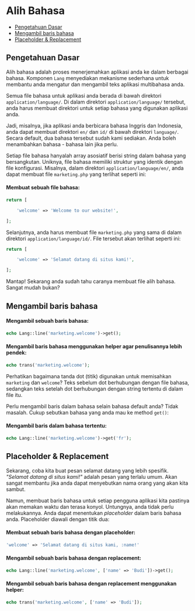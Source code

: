 # Alih Bahasa

<!-- MarkdownTOC autolink="true" autoanchor="true" levels="2,3" bracket="round" lowercase="only_ascii" -->

-   [Pengetahuan Dasar](#pengetahuan-dasar)
-   [Mengambil baris bahasa](#mengambil-baris-bahasa)
-   [Placeholder & Replacement](#placeholder--replacement)

<!-- /MarkdownTOC -->

<a id="pengetahuan-dasar"></a>

## Pengetahuan Dasar

Alih bahasa adalah proses menerjemahkan aplikasi anda ke dalam berbagai bahasa. Komponen `Lang` menyediakan mekanisme sederhana untuk membantu anda mengatur dan mengambil teks aplikasi multibahasa anda.

Semua file bahasa untuk aplikasi anda berada di bawah direktori `application/language/`. Di dalam direktori `application/language/` tersebut, anda harus membuat direktori untuk setiap bahasa yang digunakan aplikasi anda.

Jadi, misalnya, jika aplikasi anda berbicara bahasa Inggris dan Indonesia, anda dapat membuat direktori `en/` dan `id/` di bawah direktori `language/`. Secara default, dua bahasa tersebut sudah kami sediakan. Anda boleh menambahkan bahasa - bahasa lain jika perlu.

Setiap file bahasa hanyalah array asosiatif berisi string dalam bahasa yang bersangkutan. Uniknya, file bahasa memiliki struktur yang identik dengan file konfigurasi. Misalnya, dalam direktori `application/language/en/`, anda dapat membuat file `marketing.php` yang terlihat seperti ini:

#### Membuat sebuah file bahasa:

```php
return [

	'welcome' => 'Welcome to our website!',

];
```

Selanjutnya, anda harus membuat file `marketing.php` yang sama di dalam direktori `application/language/id/`. File tersebut akan terlihat seperti ini:

```php
return [

	'welcome' => 'Selamat datang di situs kami!',

];
```

Mantap! Sekarang anda sudah tahu caranya membuat file alih bahasa. Sangat mudah bukan?

<a id="mengambil-baris-bahasa"></a>

## Mengambil baris bahasa

#### Mengambil sebuah baris bahasa:

```php
echo Lang::line('marketing.welcome')->get();
```

#### Mengambil baris bahasa menggunakan helper agar penulisannya lebih pendek:

```php
echo trans('marketing.welcome');
```

Perhatikan bagaimana tanda dot (titik) digunakan untuk memisahkan `marketing` dan `welcome`? Teks sebelum dot berhubungan dengan file bahasa, sedangkan teks setelah dot berhubungan dengan string tertentu di dalam file itu.

Perlu mengambil baris dalam bahasa selain bahasa default anda? Tidak masalah. Cukup sebutkan bahasa yang anda mau ke method `get()`:

#### Mengambil baris dalam bahasa tertentu:

```php
echo Lang::line('marketing.welcome')->get('fr');
```

<a id="placeholder--replacement"></a>

## Placeholder & Replacement

Sekarang, coba kita buat pesan selamat datang yang lebih spesifik. _"Selamat datang di situs kami!"_ adalah pesan yang terlalu umum. Akan sangat membantu jika anda dapat menyebutkan nama orang yang akan kita sambut.

Namun, membuat baris bahasa untuk setiap pengguna aplikasi kita pastinya akan memakan waktu dan terasa konyol. Untungnya, anda tidak perlu melakukannya. Anda dapat menentukan _placeholder_ dalam baris bahasa anda. Placeholder diawali dengan titik dua:

#### Membuat sebuah baris bahasa dengan placeholder:

```php
'welcome' => 'Selamat datang di situs kami, :name!'
```

#### Mengambil sebuah baris bahasa dengan replacement:

```php
echo Lang::line('marketing.welcome', ['name' => 'Budi'])->get();
```

#### Mengambil sebuah baris bahasa dengan replacement menggunakan helper:

```php
echo trans('marketing.welcome', ['name' => 'Budi']);
```
